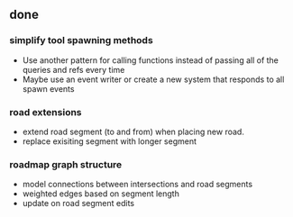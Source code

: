## done

### simplify tool spawning methods
- Use another pattern for calling functions instead of passing all of the queries and refs every time
- Maybe use an event writer or create a new system that responds to all spawn events

### road extensions
- extend road segment (to and from) when placing new road.
- replace exisiting segment with longer segment

### roadmap graph structure
- model connections between intersections and road segments
- weighted edges based on segment length
- update on road segment edits